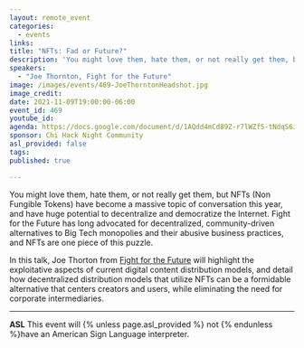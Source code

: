 ```yaml
---
layout: remote_event
categories:
  - events
links: 
title: "NFTs: Fad or Future?"
description: 'You might love them, hate them, or not really get them, but NFTs (Non Fungible Tokens) have become a massive topic of conversation this year, and have huge potential to decentralize and democratize the Internet. Fight for the Future has long advocated for decentralized, community-driven alternatives to Big Tech monopolies and their abusive business practices, and NFTs are one piece of this puzzle.'
speakers:
  - "Joe Thornton, Fight for the Future"
image: /images/events/469-JoeThorntonHeadshot.jpg
image_credit:
date: 2021-11-09T19:00:00-06:00
event_id: 469
youtube_id: 
agenda: https://docs.google.com/document/d/1AQdd4mCd89Z-r7lWZf5-tNdqS6iwtZS_6Fy1I6nTsM8/edit?usp=sharing
sponsor: Chi Hack Night Community
asl_provided: false
tags: 
published: true

---
```


You might love them, hate them, or not really get them, but NFTs (Non Fungible Tokens) have become a massive topic of conversation this year, and have huge potential to decentralize and democratize the Internet. Fight for the Future has long advocated for decentralized, community-driven alternatives to Big Tech monopolies and their abusive business practices, and NFTs are one piece of this puzzle.

In this talk, Joe Thorton from [Fight for the Future](https://www.fightforthefuture.org/) will highlight the exploitative aspects of current digital content distribution models, and detail how decentralized distribution models that utilize NFTs can be a formidable alternative that centers creators and users, while eliminating the need for corporate intermediaries.

---

**ASL** This event will {% unless page.asl_provided %} not {% endunless %}have an American Sign Language interpreter.
